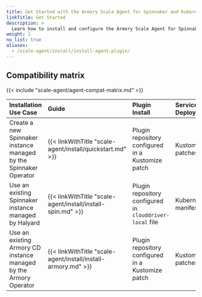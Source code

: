```yaml
---
title: Get Started with the Armory Scale Agent for Spinnaker and Kubernetes
linkTitle: Get Started
description: >
  Learn how to install and configure the Armory Scale Agent for Spinnaker and Kubernetes in your Spinnaker and Armory CD environments.
weight: 1
no_list: true
aliases:
  - /scale-agent/install/install-agent-plugin/
---
```


## Compatibility matrix

{{< include "scale-agent/agent-compat-matrix.md" >}}


| Installation Use Case | Guide | Plugin Install| Service Deploy | K8s Acct Config | Mode |
|:--- |:---- |:----- |:-----|:----- |:-----|
| Create a new Spinnaker instance managed by the Spinnaker Operator | {{< linkWithTitle "scale-agent/install/quickstart.md" >}} | Plugin repository configured in a Kustomize patch | Kustomize patches | Service's ConfigMap | [Spinnaker Service]({{< ref "/scale-agent/install/advanced/modes#spinnaker-service-mode" >}}) |
| Use an existing Spinnaker instance managed by Halyard | {{< linkWithTitle "scale-agent/install/install-spin.md" >}} | Plugin repository configured in `clouddriver-local` file| Kubernetes manifests | Service's ConfigMap | [Spinnaker Service]({{< ref "/scale-agent/install/advanced/modes#spinnaker-service-mode" >}}) |
| Use an existing Armory CD instance managed by the Armory Operator | {{< linkWithTitle "scale-agent/install/install-armory.md" >}} | Plugin repository configured in a Kustomize patch | Kustomize patches | Service's ConfigMap | [Spinnaker Service]({{< ref "/scale-agent/install/advanced/modes#spinnaker-service-mode" >}}) |

